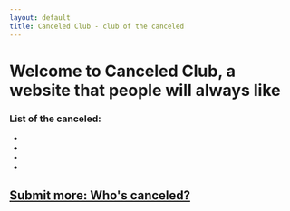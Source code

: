 ```yaml
---
layout: default
title: Canceled Club - club of the canceled
---
```


# Welcome to Canceled Club, a website that people will always like  

### List of the canceled:  

<!--* Maya Kosoff ([2017](https://twitter.com/mekosoff/status/1174002460974706688), 2019) -->
* 
* 
* 
* 

## [Submit more: Who's canceled?](https://forms.gle/oYhE6PiwtypN9Q6VA)

